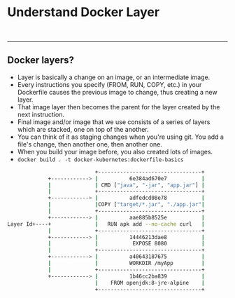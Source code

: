 # Understand Docker Layer

&nbsp;

---

## Docker layers?
- Layer is basically a change on an image, or an intermediate image. 
- Every instructions you specify (FROM, RUN, COPY, etc.) in your Dockerfile causes the previous image to change, thus creating a new layer. 
- That image layer then becomes the parent for the layer created by the next instruction.
- Final image  and/or image that we use consists of a series of layers which are stacked, one on top of the another.
- You can think of it as staging changes when you're using git. You add a file's change, then another one, then another one.
- When you build your image before, you also created lots of images.
- `docker build . -t docker-kubernetes:dockerfile-basics`

```bash
                            +---------------------------------+
             +------------> |          6e384ad670e7           |
             |              | CMD ["java", "-jar", "app.jar"] |
             |              +---------------------------------+
             +------------> |          adfedcd08e78           |
             |              |COPY ["target/*.jar", "./app.jar"|
             |              +---------------------------------+
             +------------> |          aae885b8525e           |
Layer Id+----+              |   RUN apk add --no-cache curl   |
             |              +---------------------------------+
             +------------> |          14446213dae8           |
             |              |           EXPOSE 8080           |
             |              +---------------------------------+
             +------------> |          a40643187675           |
             |              |          WORKDIR /myApp         |
             |              +---------------------------------+
             +------------> |          1b46cc2ba839           |
                            |    FROM openjdk:8-jre-alpine    |
                            +---------------------------------+
```

